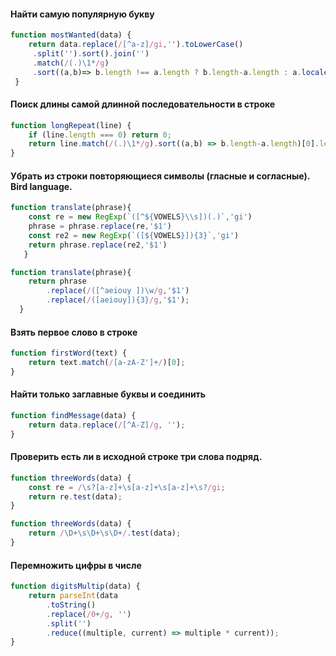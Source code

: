 #### Найти самую популярную букву

```js
function mostWanted(data) {
    return data.replace(/[^a-z]/gi,'').toLowerCase()
     .split('').sort().join('')
     .match(/(.)\1*/g)
     .sort((a,b)=> b.length !== a.length ? b.length-a.length : a.localeCompare(b))[0][0]
 }
```

#### Поиск длины самой длинной последовательности в строке

```js
function longRepeat(line) {
    if (line.length === 0) return 0;
    return line.match(/(.)\1*/g).sort((a,b) => b.length-a.length)[0].length;
}
```
#### Убрать из строки повторяющиеся символы (гласные и согласные). Bird language. 

```js
function translate(phrase){
    const re = new RegExp(`([^${VOWELS}\\s])(.)`,'gi')
    phrase = phrase.replace(re,'$1')
    const re2 = new RegExp(`([${VOWELS}]){3}`,'gi')
    return phrase.replace(re2,'$1')
   }
```
```js
function translate(phrase){
    return phrase
        .replace(/([^aeiouy ])\w/g,'$1')
        .replace(/([aeiouy]){3}/g,'$1');
  }
```

#### Взять первое слово в строке

```js
function firstWord(text) {
    return text.match(/[a-zA-Z']+/)[0];
}
```

#### Найти только заглавные буквы и соединить

```js
function findMessage(data) {
    return data.replace(/[^A-Z]/g, '');
}
```

#### Проверить есть ли в исходной строке три слова подряд.

```js
function threeWords(data) {
    const re = /\s?[a-z]+\s[a-z]+\s[a-z]+\s?/gi;
    return re.test(data);
}
```

```js
function threeWords(data) {
    return /\D+\s\D+\s\D+/.test(data);
}
```

#### Перемножить цифры в числе

```js
function digitsMultip(data) {
    return parseInt(data
		.toString()
    	.replace(/0+/g, '')
		.split('')
        .reduce((multiple, current) => multiple * current));
}
```
